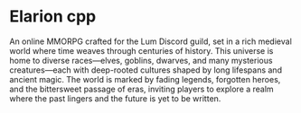 # Elarion cpp
An online MMORPG crafted for the Lum Discord guild, set in a rich medieval world where time weaves through centuries of history. This universe is home to diverse races—elves, goblins, dwarves, and many mysterious creatures—each with deep-rooted cultures shaped by long lifespans and ancient magic. The world is marked by fading legends, forgotten heroes, and the bittersweet passage of eras, inviting players to explore a realm where the past lingers and the future is yet to be written.
